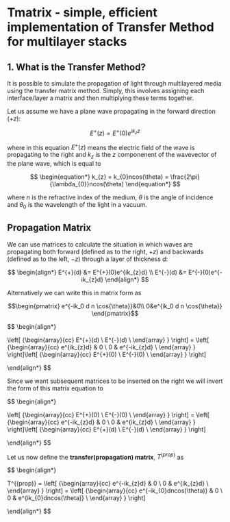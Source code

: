 # Tmatrix - simple, efficient implementation of Transfer Method for multilayer stacks

## 1. What is the Transfer Method?

It is possible to simulate the propagation of light through multilayered media using the transfer matrix method. Simply, this involves assigning each interface/layer a matrix and then multiplying these terms together.

Let us assume we have a plane wave propagating in the forward direction ($+z$):

$$
\begin{equation*}
E^{+}(z) = E^{+}(0)e^{ik_{z}z}
\end{equation*}
$$

where in this equation $E^{+}(z)$ means the electric field of the wave is propagating to the right and $k_{z}$ is the $z$ componenent of the wavevector of the plane wave, which is equal to

$$
\begin{equation*}
k_{z} = k_{0}ncos(\theta) = \frac{2\pi}{\lambda_{0}}ncos(\theta)
\end{equation*}
$$

where $n$ is the refractive index of the medium, $\theta$ is the angle of incidence and $\theta_{0}$ is the wavelength of the light in a vacuum. 

## Propagation Matrix

We can use matrices to calculate the situation in which waves are propagating both forward (defined as to the right, $+z$) and backwards (defined as to the left, $-z$) through a layer of thickness $d$:

$$
\begin{align*}
E^{+}(d) &= E^{+}(0)e^{ik_{z}d} \\
E^{-}(d) &= E^{-}(0)e^{-ik_{z}d}
\end{align*}
$$

Alternatively we can write this in matrix form as 
```math
\begin{pmatrix}
e^{-ik_0 d n \cos{\theta}}&0\\
0&e^{ik_0 d n \cos{\theta}}
\end{pmatrix}
```
$$
\begin{align*}

  \left[ {\begin{array}{cc}
    E^{+}(d) \\
    E^{-}(d) \\
  \end{array} } \right] = \left[ {\begin{array}{cc}
    e^{ik_{z}d} & 0 \\
    0 & e^{-ik_{z}d} \\
  \end{array} } \right]\left[ {\begin{array}{cc}
    E^{+}(0) \\
    E^{-}(0) \\
  \end{array} } \right]

\end{align*}
$$

Since we want subsequent matrices to be inserted on the right we will invert the form of this matrix equation to

$$
\begin{align*}

  \left[ {\begin{array}{cc}
    E^{+}(0) \\
    E^{-}(0) \\
  \end{array} } \right] = \left[ {\begin{array}{cc}
    e^{-ik_{z}d} & 0 \\
    0 & e^{ik_{z}d} \\
  \end{array} } \right]\left[ {\begin{array}{cc}
    E^{+}(d) \\
    E^{-}(d) \\
  \end{array} } \right]

\end{align*}
$$

Let us now define the **transfer(propagation) matrix**, $T^{(prop)}$ as 

$$
\begin{align*}

  T^{(prop)} = \left[ {\begin{array}{cc}
    e^{-ik_{z}d} & 0 \\
    0 & e^{ik_{z}d} \\
  \end{array} } \right] = \left[ {\begin{array}{cc}
    e^{-ik_{0}dncos(\theta)} & 0 \\
    0 & e^{ik_{0}dncos(\theta)} \\
  \end{array} } \right]

\end{align*}
$$
